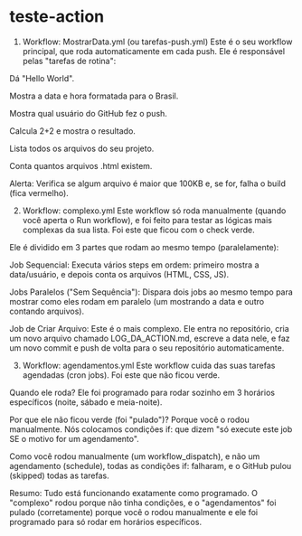 # teste-action
1. Workflow: MostrarData.yml (ou tarefas-push.yml)
Este é o seu workflow principal, que roda automaticamente em cada push. Ele é responsável pelas "tarefas de rotina":

Dá "Hello World".

Mostra a data e hora formatada para o Brasil.

Mostra qual usuário do GitHub fez o push.

Calcula 2+2 e mostra o resultado.

Lista todos os arquivos do seu projeto.

Conta quantos arquivos .html existem.

Alerta: Verifica se algum arquivo é maior que 100KB e, se for, falha o build (fica vermelho).

2. Workflow: complexo.yml
Este workflow só roda manualmente (quando você aperta o Run workflow), e foi feito para testar as lógicas mais complexas da sua lista. Foi este que ficou com o check verde.

Ele é dividido em 3 partes que rodam ao mesmo tempo (paralelamente):

Job Sequencial: Executa vários steps em ordem: primeiro mostra a data/usuário, e depois conta os arquivos (HTML, CSS, JS).

Jobs Paralelos ("Sem Sequência"): Dispara dois jobs ao mesmo tempo para mostrar como eles rodam em paralelo (um mostrando a data e outro contando arquivos).

Job de Criar Arquivo: Este é o mais complexo. Ele entra no repositório, cria um novo arquivo chamado LOG_DA_ACTION.md, escreve a data nele, e faz um novo commit e push de volta para o seu repositório automaticamente.

3. Workflow: agendamentos.yml
Este workflow cuida das suas tarefas agendadas (cron jobs). Foi este que não ficou verde.

Quando ele roda? Ele foi programado para rodar sozinho em 3 horários específicos (noite, sábado e meia-noite).

Por que ele não ficou verde (foi "pulado")? Porque você o rodou manualmente. Nós colocamos condições if: que dizem "só execute este job SE o motivo for um agendamento".

Como você rodou manualmente (um workflow_dispatch), e não um agendamento (schedule), todas as condições if: falharam, e o GitHub pulou (skipped) todas as tarefas.

Resumo: Tudo está funcionando exatamente como programado. O "complexo" rodou porque não tinha condições, e o "agendamentos" foi pulado (corretamente) porque você o rodou manualmente e ele foi programado para só rodar em horários específicos.

